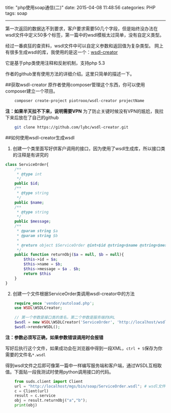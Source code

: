 title: "php使用soap通信(二)"
date: 2015-04-08 11:48:56
categories: PHP
tags: soap

---

第一次返回的数据达不到要求，客户要求需要50几个字段，但是始终没办法在wsdl文件中定义50多个标签，第一篇中的wsdl模板太过简单，没有自定义类型。
<!--more-->

经过一番疯狂的查资料，wsdl文件中可以自定义参数和返回值为复杂类型。
网上有很多生成wsdl的库，我使用的是这一个：[wsdl-creator](https://github.com/piotrooo/wsdl-creator)

它是基于php类使用注释和反射机制，支持php 5.3

作者的github里有使用方法的详细介绍。这里只简单的描述一下。

##获取wsdl-creator
原作者使用composer管理这个东西，你可以使用composer建立一个项目。
```bash
	composer create-project piotrooo/wsdl-creator projectName
```
**注：如果半天拉不下来，说明需要VPN**
为了防止关键时候没有VPN的尴尬，我拉下来后放在了自己的github
```bash
	git clone https://github.com/lybc/wsdl-creator.git
```


##如何使用wsdl-creator生成wsdl
1. 创建一个类里面写好供客户调用的接口，因为使用了wsdl生成库，所以接口类的注释是有讲究的
```php
class ServiceOrder{
    /**
     * @type int
     */
    public $id;
    /**
     * @type string
     */
    public $name;
    /**
     * @type string
     */
    public $message;
    /**
     * @param string $a
     * @param string $b
     *
     * @return object $ServiceOrder @int=$id @string=$name @string=$message
     */
    public function returnObj($a = null, $b = null){
        $this->id = $a;
        $this->name = $b;
        $this->message = $a . $b;
        return $this
    }
}
```
2. 创建一个文件根据ServiceOrder类调用wsdl-creator中的方法
```php
	require_once 'vendor/autoload.php';
	use WSDL\WSDLCreator;
    
    // 第一个参数是接口类的类名，第二个参数是服务端的URL
    $wsdl = new WSDL\WSDLCreator('ServiceOrder', 'http://localhost/wsdl-creator/ServiceOrderServer.php');
    $wsdl->renderWSDL();
```
**注：参数必须写正确，如果参数错误调用时会报错**

写好后执行这个文件，如果成功会在浏览器中得到一段XML，`ctrl + S`保存为你需要的文件名`*.wsdl`

得到wsdl文件之后即可像第一篇中一样编写服务端和客户端，通过WSDL互相取值。下面贴一段我测试时使用python调用接口的代码。
```python
	from suds.client import Client
    url = "http://localhost/mgs/bin/soap/ServiceOrder.wsdl"; # wsdl文件路径
    c = Client(url)
    result = c.service
    obj = result.returnObj("a","b");
    print(obj)
```
